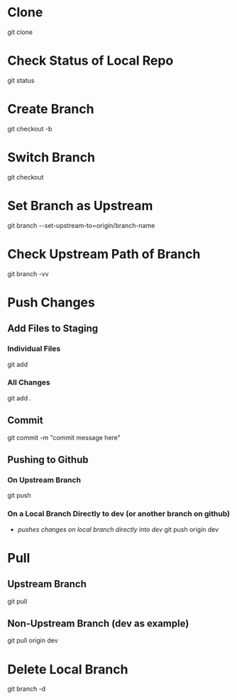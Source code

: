 # Clone
git clone <link>

# Check Status of Local Repo 
git status

# Create Branch
git checkout -b <branch-name>

# Switch Branch
git checkout <branch-name>

# Set Branch as Upstream
git branch --set-upstream-to=origin/branch-name

# Check Upstream Path of Branch
git branch -vv

# Push Changes
## Add Files to Staging

### Individual Files
git add <file1> <file2>

### All Changes
git add .

## Commit
git commit -m "commit message here"

## Pushing to Github

### On Upstream Branch
git push

### On a Local Branch Directly to dev (or another branch on github)
- *pushes changes on local branch directly into dev*
git push origin dev

# Pull 

## Upstream Branch
git pull

## Non-Upstream Branch (dev as example)
git pull origin dev

# Delete Local Branch
git branch -d <branch-name>





